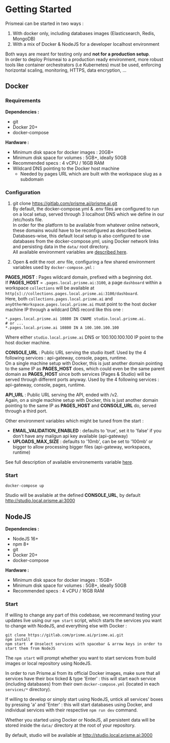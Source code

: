 # Getting Started

Prismeai can be started in two ways :  

1. With docker only, including databases images (Elasticsearch, Redis, MongoDB)  
2. With a mix of Docker & NodeJS for a developer localhost environment

Both ways are meant for testing only and **not for a production setup**.  
In order to deploy Prismeai to a production ready environment, more robust tools like container orchestrators (i.e Kubernetes) must be used, enforcing horizontal scaling, monitoring, HTTPS, data encryption, ...

## Docker

### Requirements

**Dependencies :**  

* git
* Docker 20+
* docker-compose

**Hardware :**  

* Minimum disk space for docker images :  20GB+
* Minimum disk space for volumes : 5GB+, ideally 50GB
* Recommended specs : 4 vCPU / 16GB RAM
* Wildcard DNS pointing to the Docker host machine
    * Needed by pages URL which are built with the workspace slug as a subdomain

### Configuration 
1. git clone https://gitlab.com/prisme.ai/prisme.ai.git  
By default, the docker-compose.yml & .env files are configured to run on a local setup, served through 3 localhost DNS which we define in our /etc/hosts file.  
In order for the platform to be available from whatever online network, these domains would have to be reconfigured as described below.  
Databases-wise, this default local setup is also configured to use databases from the docker-compose.yml, using Docker network links and persisting data in the `data/` root directory.    
All available environment variables are [described here](https://docs.eda.prisme.ai/en/getstarted/configuration/).  

2. Open & edit the root .env file, configuring a few shared environment variables used by `docker-compose.yml`  :  

**PAGES_HOST** :  Pages wildcard domain, prefixed with a beginning dot.  
If **PAGES_HOST** = `.pages.local.prisme.ai:3100`, a page `dashboard` within a workspace `collections` will be available at `http[s]://collections.pages.local.prisme.ai:3100/dashboard`.  
Here, both `collections.pages.local.prisme.ai` and `anyOtherWorkspace.pages.local.prisme.ai` must point to the host docker machine IP through a wildcard DNS record like this one :  
```
*.pages.local.prisme.ai 10800 IN CNAME studio.local.prisme.ai.
# or ...
*.pages.local.prisme.ai 10800 IN A 100.100.100.100
```
Where either `studio.local.prisme.ai` DNS or 100.100.100.100 IP point to the host docker machine.  

**CONSOLE_URL** : Public URL serving the studio itself. Used by the 4 following services : api-gateway, console, pages, runtime.  
On a single machine setup with Docker, this is just another domain pointing to the same IP as **PAGES_HOST** does, which could even be the same parent domain as **PAGES_HOST** since both services (Pages & Studio) will be served through different ports anyway.  Used by the 4 following services : api-gateway, console, pages, runtime.    

**API_URL** : Public URL serving the API, ended with /v2.  
Again, on a single machine setup with Docker, this is just another domain pointing to the same IP as **PAGES_HOST** and **CONSOLE_URL** do, served through a third port.    

Other environment variables which might be tuned from the start :   

* **EMAIL_VALIDATION_ENABLED** : defaults to 'true', set it to 'false' if you don't have any mailgun api key available (api-gateway)
* **UPLOADS_MAX_SIZE** : defaults to '10mb', can be set to '100mb' or bigger to allow processing bigger files (api-gateway, workspaces, runtime)

See full description of available environements variable [here](https://docs.eda.prisme.ai/en/getstarted/configuration/).  


### Start
```
docker-compose up
```  

Studio will be available at the defined **CONSOLE_URL**, by default http://studio.local.prisme.ai:3000  


## NodeJS

**Dependencies :**  

* NodeJS 16+
* npm 8+
* git 
* Docker 20+
* docker-compose

**Hardware :**  

* Minimum disk space for docker images :  15GB+
* Minimum disk space for volumes : 5GB+, ideally 50GB
* Recommended specs : 4 vCPU / 16GB RAM


### Start

If willing to change any part of this codebase, we recommand testing your updates live using our `npm start` script, which starts the services you want to change with NodeJS, and everything else with Docker :  
```
git clone https://gitlab.com/prisme.ai/prisme.ai.git  
npm install  
npm start  # Unselect services with spacebar & arrow keys in order to start them from NodeJS 
```  

The `npm start` will prompt whether you want to start services from build images or local repository using NodeJS.  

In order to run Prisme.ai from its official Docker images, make sure that all services have their box ticked & type 'Enter' : this will start each service (including databases) from their own `docker-compose.yml` (located in each `services/*` directory).  

If willing to develop or simply start using NodeJS, untick all services' boxes by pressing 'a' and 'Enter' : this will start databases using Docker, and individual services with their respective `npm run dev` command.  

Whether you started using Docker or NodeJS, all persistent data will be stored inside the `data/` directory at the root of your repository.  

By default, studio will be available at http://studio.local.prisme.ai:3000  
